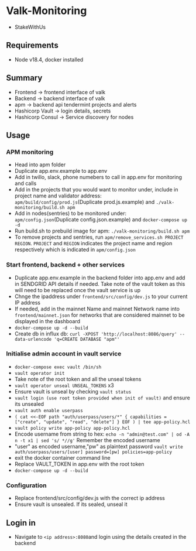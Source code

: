 # Valk-Monitoring
- StakeWithUs

## Requirements
- Node v18.4, docker installed

## Summary 
- Frontend -> frontend interface of valk
- Backend -> backend interface of valk
- apm -> backend api tendermint projects and alerts
- Hashicorp Vault -> login details, secrets
- Hashicorp Consul -> Service discovery for nodes

## Usage

### APM monitoring
- Head into apm folder
- Duplicate app.env.example to app.env
- Add in twillo, slack, phone numebers to call in app.env for monitoring and calls
- Add in the projects that you would want to monitor under, include in project name and validator address: `apm/build/config/prod.js`(Duplicate prod.js.example) and `./valk-monitoring/build.sh apm`
- Add in nodes(sentries) to be monitored under: `apm/config.json`(Duplicate config.json.example) and `docker-compose up -d`
- Run build.sh to prebuild image for apm: `./valk-monitoring/build.sh apm`
- To remove projects and sentries, run `apm/remove_services.sh PROJECT REGION`. `PROJECT` and `REGION` indicates the project name and region respectively which is indicated in `apm/config.json`

### Start frontend, backend + other services
- Duplicate app.env.example in the backend folder into app.env and add in SENDGRID API details if needed. Take note of the vault token as this will need to be replaced once the vault service is up
- Chnge the ipaddress under `frontend/src/config/dev.js` to your current IP address
- If needed, add in the mainnet Name and mainnet Network name into `frontend/mainnet.json` for networks that are considered mainnet to be displayed in the dashboard
- `docker-compose up -d --build`
- Create db in influx db: `curl -XPOST 'http://localhost:8086/query' --data-urlencode 'q=CREATE DATABASE "apm"'`

### Initialise admin account in vault service 
- `docker-compose exec vault /bin/sh`
- `vault operator init`
- Take note of the root token and all the unseal tokens
- `vault operator unseal UNSEAL_TOKENS` x3
- Ensure vault is unseal by checking `vault status`
- `vault login (use root token provided when init of vault)` and ensure its unsealed 
- `vault auth enable userpass`
- `(
cat <<-EOF
path "auth/userpass/users/*" {
  capabilities = ["create", "update", "read", "delete"]
}
EOF
) | tee app-policy.hcl`
- `vault policy write app-policy app-policy.hcl`
- Encode username from string to hex: `echo -n "admin@test.com" | od -A n -t x1 | sed 's/ *//g'` Remember the encoded username
- "user" as encoded username,"pw" as plaintext password `vault write auth/userpass/users/[user] password=[pw] policies=app-policy`
- exit the docker container command line
- Replace VAULT_TOKEN in app.env with the root token
- `docker-compose up -d --build`

### Configuration
- Replace frontend/src/config/dev.js with the correct ip address
- Ensure vault is unsealed. If its sealed, unseal it


## Login in
- Navigate to `<ip address>:8080`and login using the details created in the backend


